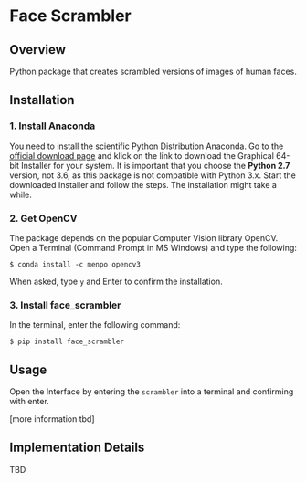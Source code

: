 Face Scrambler
===============================

## Overview

Python package that creates scrambled versions of images of human faces.

## Installation

### 1. Install Anaconda

You need to install the scientific Python Distribution Anaconda.
Go to the [official download page](https://www.continuum.io/downloads) and klick on the link to download the Graphical 64-bit Installer for your system. It is important that you choose the **Python 2.7** version, not 3.6, as this package is not compatible with Python 3.x. Start the downloaded Installer and follow the steps. The installation might take a while.

### 2. Get OpenCV

The package depends on the popular Computer Vision library OpenCV.
Open a Terminal (Command Prompt in MS Windows) and type the following:

    $ conda install -c menpo opencv3
    
When asked, type `y` and Enter to confirm the installation. 


### 3. Install face_scrambler

In the terminal, enter the following command:

    $ pip install face_scrambler
    
    
## Usage

Open the Interface by entering the `scrambler` into a terminal and confirming with enter.

[more information tbd]

    
## Implementation Details

TBD

